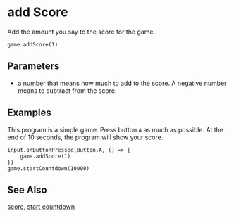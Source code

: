 # add Score

Add the amount you say to the score for the game.

```sig
game.addScore(1)
```
## Parameters

* a [number](/types/number) that means how much to add to the score. A negative number means to subtract from the score.

## Examples

This program is a simple game.
Press button ``A`` as much as possible.
At the end of 10 seconds, the program will show your score.

```blocks
input.onButtonPressed(Button.A, () => {
    game.addScore(1)
})
game.startCountdown(10000)
```

## See Also

[score](/reference/game/score), [start countdown](/reference/game/start-countdown)

